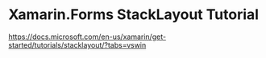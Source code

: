 # Xamarin.Forms StackLayout Tutorial #

<https://docs.microsoft.com/en-us/xamarin/get-started/tutorials/stacklayout/?tabs=vswin>

